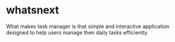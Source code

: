 # whatsnext
What makes task manager is that simple and interactive application designed to help users manage their daily tasks efficiently.
